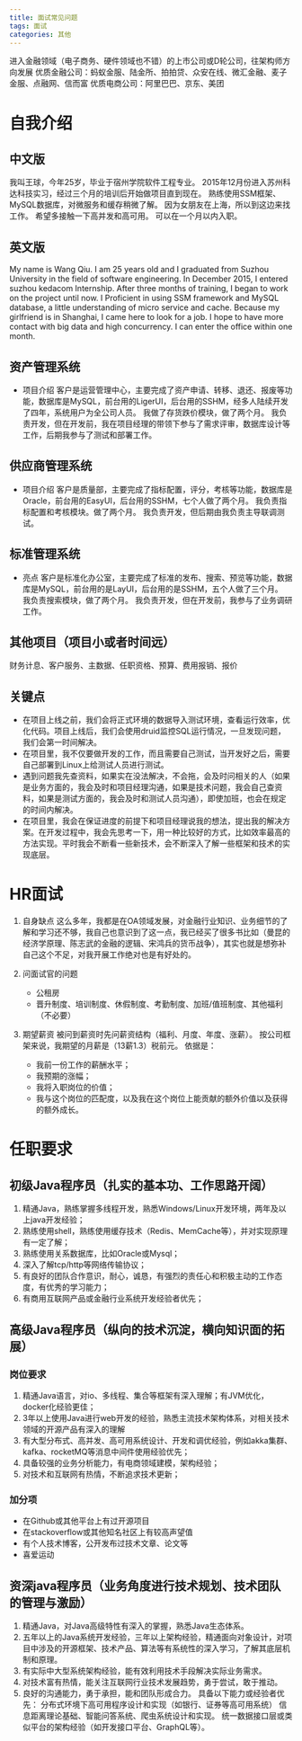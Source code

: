 ```yaml
---
title: 面试常见问题
tags: 面试
categories: 其他
---
```


进入金融领域（电子商务、硬件领域也不错）的上市公司或D轮公司，往架构师方向发展
优质金融公司：蚂蚁金服、陆金所、拍拍贷、众安在线、微汇金融、麦子金服、点融网、信而富
优质电商公司：阿里巴巴、京东、美团
<!-- more -->

# 自我介绍
## 中文版
我叫王球，今年25岁，毕业于宿州学院软件工程专业。
2015年12月份进入苏州科达科技实习，经过三个月的培训后开始做项目直到现在。
熟练使用SSM框架、MySQL数据库，对微服务和缓存稍微了解。
因为女朋友在上海，所以到这边来找工作。
希望多接触一下高并发和高可用。
可以在一个月以内入职。

## 英文版
My name is Wang Qiu. I am 25 years old and I graduated from Suzhou University in the field of software engineering.
In December 2015, I entered suzhou kedacom Internship. After three months of training, I began to work on the project until now.
I Proficient in using SSM framework and MySQL database, a little understanding of micro service and cache.
Because my girlfriend is in Shanghai, I came here to look for a job.
I hope to have more contact with big data and high concurrency.
I can enter the office within one month.

## 资产管理系统
* 项目介绍
客户是运营管理中心，主要完成了资产申请、转移、退还、报废等功能，数据库是MySQL，前台用的LigerUI，后台用的SSHM，经多人陆续开发了四年，系统用户为全公司人员。
我做了存货跌价模块，做了两个月。
我负责开发，但在开发前，我在项目经理的带领下参与了需求评审，数据库设计等工作，后期我参与了测试和部署工作。

## 供应商管理系统
* 项目介绍
客户是质量部，主要完成了指标配置，评分，考核等功能，数据库是Oracle，前台用的EasyUI，后台用的SSHM，七个人做了两个月。
我负责指标配置和考核模块。做了两个月。
我负责开发，但后期由我负责主导联调测试。

## 标准管理系统
* 亮点
客户是标准化办公室，主要完成了标准的发布、搜索、预览等功能，数据库是MySQL，前台用的是LayUI，后台用的是SSHM，五个人做了三个月。
我负责搜索模块，做了两个月。
我负责开发，但在开发前，我参与了业务调研工作。

## 其他项目（项目小或者时间远）
财务计息、客户服务、主数据、任职资格、预算、费用报销、报价

## 关键点
* 在项目上线之前，我们会将正式环境的数据导入测试环境，查看运行效率，优化代码。项目上线后，我们会使用druid监控SQL运行情况，一旦发现问题，我们会第一时间解决。
* 在项目里，我不仅要做开发的工作，而且需要自己测试，当开发好之后，需要自己部署到Linux上给测试人员进行测试。
* 遇到问题我先查资料，如果实在没法解决，不会拖，会及时问相关的人（如果是业务方面的，我会及时和项目经理沟通，如果是技术问题，我会自己查资料，如果是测试方面的，我会及时和测试人员沟通），即使加班，也会在规定的时间内解决。
* 在项目里，我会在保证进度的前提下和项目经理说我的想法，提出我的解决方案。在开发过程中，我会先思考一下，用一种比较好的方式，比如效率最高的方法实现。平时我会不断看一些新技术，会不断深入了解一些框架和技术的实现底层。

# HR面试
1. 自身缺点
这么多年，我都是在OA领域发展，对金融行业知识、业务细节的了解和学习还不够，我自己也意识到了这一点，我已经买了很多书比如（曼昆的经济学原理、陈志武的金融的逻辑、宋鸿兵的货币战争），其实也就是想弥补自己这个不足，对我开展工作绝对也是有好处的。

2. 问面试官的问题
    * 公租房
    * 晋升制度、培训制度、休假制度、考勤制度、加班/值班制度、其他福利（不必要）

3. 期望薪资
被问到薪资时先问薪资结构（福利、月度、年度、涨薪）。
按公司框架来说，我期望的月薪是（13薪1.3）税前元。
依据是：
    * 我前一份工作的薪酬水平；
    * 我预期的涨幅；
    * 我将入职岗位的价值；
    * 我与这个岗位的匹配度，以及我在这个岗位上能贡献的额外价值以及获得的额外成长。
    
    
# 任职要求

## 初级Java程序员（扎实的基本功、工作思路开阔）
1. 精通Java，熟练掌握多线程开发，熟悉Windows/Linux开发环境，两年及以上java开发经验；
2. 熟练使用shell，熟练使用缓存技术（Redis、MemCache等），并对实现原理有一定了解；
3. 熟练使用关系数据库，比如Oracle或Mysql；
4. 深入了解tcp/http等网络传输协议；
5. 有良好的团队合作意识，耐心，诚恳，有强烈的责任心和积极主动的工作态度，有优秀的学习能力；
6. 有商用互联网产品或金融行业系统开发经验者优先；

## 高级Java程序员（纵向的技术沉淀，横向知识面的拓展）

### 岗位要求
1. 精通Java语言，对io、多线程、集合等框架有深入理解；有JVM优化，docker化经验更佳；
2. 3年以上使用Java进行web开发的经验，熟悉主流技术架构体系，对相关技术领域的开源产品有深入的理解
3. 有大型分布式、高并发、高可用系统设计、开发和调优经验，例如akka集群、kafka、rocketMQ等消息中间件使用经验优先；
4. 具备较强的业务分析能力，有电商领域建模，架构经验；
5. 对技术和互联网有热情，不断追求技术更新；

### 加分项
* 在Github或其他平台上有过开源项目
* 在stackoverflow或其他知名社区上有较高声望值
* 有个人技术博客，公开发布过技术文章、论文等
* 喜爱运动

## 资深java程序员（业务角度进行技术规划、技术团队的管理与激励）

1. 精通Java，对Java高级特性有深入的掌握，熟悉Java生态体系。
2. 五年以上的Java系统开发经验，三年以上架构经验，精通面向对象设计，对项目中涉及的开源框架、技术产品、算法等有系统性的深入学习，了解其底层机制和原理。
3. 有实际中大型系统架构经验，能有效利用技术手段解决实际业务需求。
4. 对技术富有热情，能关注互联网行业技术发展趋势，勇于尝试，敢于推动。
5. 良好的沟通能力，勇于承担，能和团队形成合力。
具备以下能力或经验者优先：
    分布式环境下高可用程序设计和实现（如银行、证券等高可用系统）
    信息距离理论基础、智能问答系统、爬虫系统设计和实现。
    统一数据接口层或类似平台的架构经验（如开发接口平台、GraphQL等）。